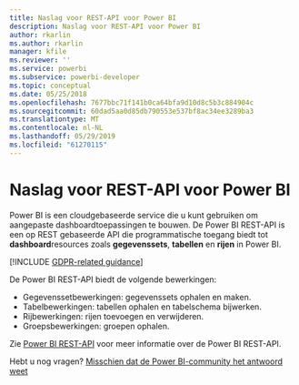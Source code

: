 ```yaml
---
title: Naslag voor REST-API voor Power BI
description: Naslag voor REST-API voor Power BI
author: rkarlin
ms.author: rkarlin
manager: kfile
ms.reviewer: ''
ms.service: powerbi
ms.subservice: powerbi-developer
ms.topic: conceptual
ms.date: 05/25/2018
ms.openlocfilehash: 7677bbc71f141b0ca64bfa9d10d8c5b3c884904c
ms.sourcegitcommit: 60dad5aa0d85db790553e537bf8ac34ee3289ba3
ms.translationtype: MT
ms.contentlocale: nl-NL
ms.lasthandoff: 05/29/2019
ms.locfileid: "61270115"
---
```

# <a name="power-bi-rest-api-reference"></a>Naslag voor REST-API voor Power BI

Power BI is een cloudgebaseerde service die u kunt gebruiken om aangepaste dashboardtoepassingen te bouwen. De Power BI REST-API is een op REST gebaseerde API die programmatische toegang biedt tot **dashboard**resources zoals **gegevenssets**, **tabellen** en **rijen** in Power BI.

[!INCLUDE [GDPR-related guidance](../includes/gdpr-hybrid-note.md)]

De Power BI REST-API biedt de volgende bewerkingen:

* Gegevenssetbewerkingen: gegevenssets ophalen en maken.
* Tabelbewerkingen: tabellen ophalen en tabelschema bijwerken.
* Rijbewerkingen: rijen toevoegen en verwijderen.
* Groepsbewerkingen: groepen ophalen.

Zie [Power BI REST-API](https://docs.microsoft.com/rest/api/power-bi/) voor meer informatie over de Power BI REST-API.

Hebt u nog vragen? [Misschien dat de Power BI-community het antwoord weet](http://community.powerbi.com/)